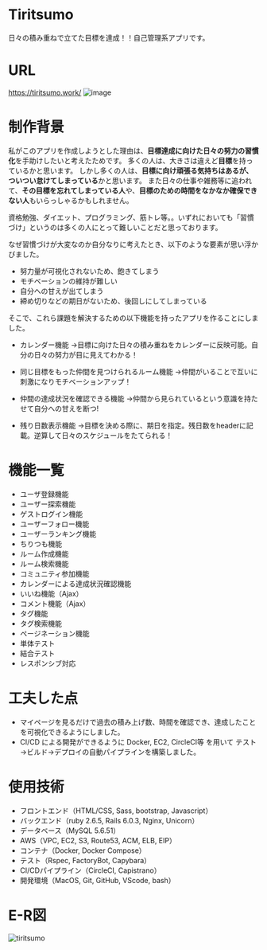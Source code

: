 # Tiritsumo
日々の積み重ねで立てた目標を達成！！自己管理系アプリです。


# URL
https://tiritsumo.work/
![image](https://user-images.githubusercontent.com/74762457/113528868-e323bf00-95fc-11eb-98fc-dcfeea24f980.png)


# 制作背景
私がこのアプリを作成しようとした理由は、**目標達成に向けた日々の努力の習慣化**を手助けしたいと考えたためです。
多くの人は、大きさは違えど**目標**を持っているかと思います。
しかし多くの人は、**目標に向け頑張る気持ちはあるが、ついつい怠けてしまっている**かと思います。
また日々の仕事や雑務等に追われて、**その目標を忘れてしまっている人**や、**目標のための時間をなかなか確保できない人**もいらっしゃるかもしれません。

資格勉強、ダイエット、プログラミング、筋トレ等。。いずれにおいても「習慣づけ」というのは多くの人にとって難しいことだと思っております。

なぜ習慣づけが大変なのか自分なりに考えたとき、以下のような要素が思い浮かびました。
- 努力量が可視化されないため、飽きてしまう
- モチベーションの維持が難しい
- 自分への甘えが出てしまう
- 締め切りなどの期日がないため、後回しにしてしまっている

そこで、これら課題を解決するための以下機能を持ったアプリを作ることにしました。

- カレンダー機能
  →目標に向けた日々の積み重ねをカレンダーに反映可能。自分の日々の努力が目に見えてわかる！

- 同じ目標をもった仲間を見つけられるルーム機能
  →仲間がいることで互いに刺激になりモチベーションアップ！

- 仲間の達成状況を確認できる機能
  →仲間から見られているという意識を持たせて自分への甘えを断つ!

- 残り日数表示機能
  →目標を決める際に、期日を指定。残日数をheaderに記載。逆算して日々のスケジュールをたてられる！


# 機能一覧
- ユーザ登録機能
- ユーザー探索機能
- ゲストログイン機能
- ユーザーフォロー機能
- ユーザーランキング機能
- ちりつも機能
- ルーム作成機能
- ルーム検索機能
- コミュニティ参加機能
- カレンダーによる達成状況確認機能
- いいね機能（Ajax）
- コメント機能（Ajax）
- タグ機能
- タグ検索機能
- ページネーション機能
- 単体テスト
- 結合テスト
- レスポンシブ対応



# 工夫した点
- マイページを見るだけで過去の積み上げ数、時間を確認でき、達成したことを可視化できるようにしました。
- CI/CD による開発ができるように Docker, EC2, CircleCI等 を用いて テスト→ビルド→デプロイの自動パイプラインを構築しました。
# 使用技術
- フロントエンド（HTML/CSS, Sass, bootstrap, Javascript）
- バックエンド（ruby 2.6.5, Rails 6.0.3, Nginx, Unicorn）
- データベース（MySQL 5.6.51）
- AWS（VPC, EC2, S3, Route53, ACM, ELB, EIP）
- コンテナ（Docker, Docker Compose）
- テスト（Rspec, FactoryBot, Capybara）
- CI/CDパイプライン（CircleCI, Capistrano）
- 開発環境（MacOS, Git, GitHub, VScode, bash）

# E-R図
![tiritsumo](https://user-images.githubusercontent.com/74762457/113401360-34a23300-93de-11eb-9afe-bf20d16e8bb3.png)

